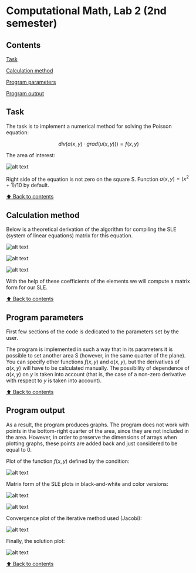 # Computational Math, Lab 2 (2nd semester)

## Contents

[Task](#Task)

[Calculation method](#Calculation-method)

[Program parameters](#Program-parameters)

[Program output](#Program-output)

## Task

The task is to implement a numerical method for solving the Poisson equation:

$$ div(a(x,y) \cdot grad(u(x,y))) = f(x,y) $$

The area of interest:

![alt text](https://github.com/OborotovMikhail/MIPT_CompMath/blob/main/Lab_2.2/readmeImages/imageArea.png? "The area of interest")

Right side of the equation is not zero on the square S. Function $a(x,y) = (x^2 + 1)/10$ by default.

[:arrow_up: Back to contents](#Contents)

## Calculation method

Below is a theoretical derivation of the algorithm for compiling the SLE (system of linear equations) matrix for this equation.

![alt text](https://github.com/OborotovMikhail/MIPT_CompMath/blob/main/Lab_2.2/readmeImages/imageTheory1.jpg? "Theory")

![alt text](https://github.com/OborotovMikhail/MIPT_CompMath/blob/main/Lab_2.2/readmeImages/imageTheory2.jpg? "Theory")

![alt text](https://github.com/OborotovMikhail/MIPT_CompMath/blob/main/Lab_2.2/readmeImages/imageTheory3.jpg? "Theory")

With the help of these coefficients of the elements we will compute a matrix form for our SLE.

[:arrow_up: Back to contents](#Contents)

## Program parameters

First few sections of the code is dedicated to the parameters set by the user.

The program is implemented in such a way that in its parameters it is possible to set another area S (however, in the same quarter of the plane). You can specify other functions $f(x,y)$ and $a(x,y)$, but the derivatives of $a(x,y)$ will have to be calculated manually. The possibility of dependence of $a(x,y)$ on $y$ is taken into account (that is, the case of a non-zero derivative with respect to $y$ is taken into account).

[:arrow_up: Back to contents](#Contents)

## Program output

As a result, the program produces graphs. The program does not work with points in the bottom-right quarter of the area, since they are not included in the area.
However, in order to preserve the dimensions of arrays when plotting graphs, these points are added back and just considered to be equal to 0.

Plot of the function $f(x,y)$ defined by the condition:

![alt text](https://github.com/OborotovMikhail/MIPT_CompMath/blob/main/Lab_2.2/readmeImages/imagePlot1.png? "f(x,y) function")

Matrix form of the SLE plots in black-and-white and color versions:

![alt text](https://github.com/OborotovMikhail/MIPT_CompMath/blob/main/Lab_2.2/readmeImages/imagePlot2.1.png? "Matrix form of the SLE")

![alt text](https://github.com/OborotovMikhail/MIPT_CompMath/blob/main/Lab_2.2/readmeImages/imagePlot2.2.png? "Matrix form of the SLE")

Convergence plot of the iterative method used (Jacobi):

![alt text](https://github.com/OborotovMikhail/MIPT_CompMath/blob/main/Lab_2.2/readmeImages/imagePlot3.1.png? "Convergence of the Jacobi method")

Finally, the solution plot:

![alt text](https://github.com/OborotovMikhail/MIPT_CompMath/blob/main/Lab_2.2/readmeImages/imagePlot3.2.png? "Solution")

[:arrow_up: Back to contents](#Contents)
